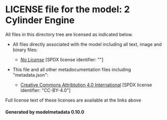 # LICENSE file for the model: 2 Cylinder Engine

All files in this directory tree are licensed as indicated below.

* All files directly associated with the model including all text, image and binary files:

  * [_No License_]("") [SPDX license identifier: ""]

* This file and all other metadocumentation files including "metadata.json":

  * [Creative Commons Attribtution 4.0 International]("https://creativecommons.org/licenses/by-nd/4.0/legalcode") [SPDX license identifier: "CC-BY-4.0"]

Full license text of these licenses are available at the links above

#### Generated by modelmetadata 0.10.0